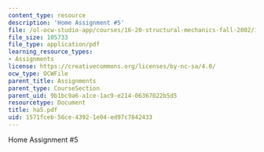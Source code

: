 ```yaml
---
content_type: resource
description: 'Home Assignment #5'
file: /ol-ocw-studio-app/courses/16-20-structural-mechanics-fall-2002/1571fceb56ce43921e04ed97c7842433_ha5.pdf
file_size: 105733
file_type: application/pdf
learning_resource_types:
- Assignments
license: https://creativecommons.org/licenses/by-nc-sa/4.0/
ocw_type: OCWFile
parent_title: Assignments
parent_type: CourseSection
parent_uid: 9b1bc9a6-a1ce-1ac9-e214-06367022b5d5
resourcetype: Document
title: ha5.pdf
uid: 1571fceb-56ce-4392-1e04-ed97c7842433
---
```

Home Assignment #5